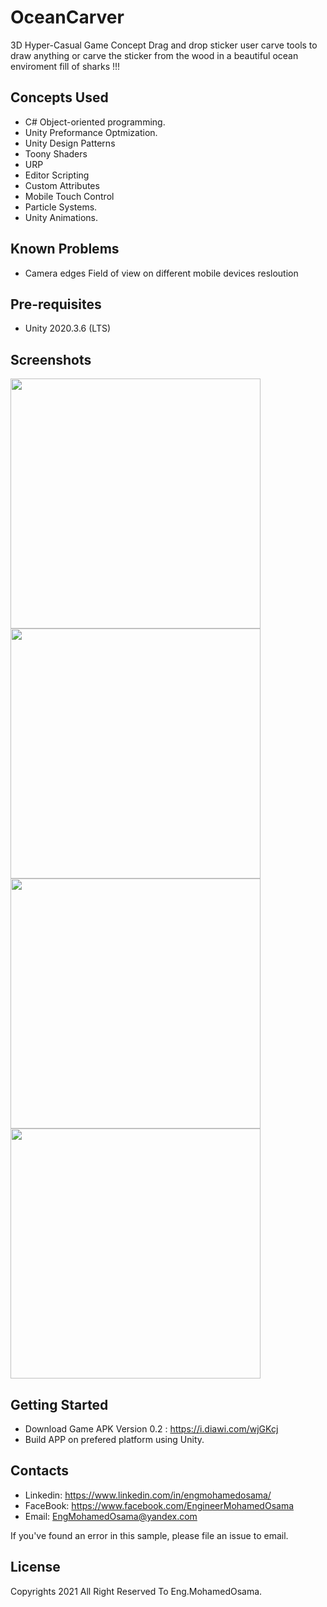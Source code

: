 # OceanCarver
3D Hyper-Casual Game Concept Drag and drop sticker
user carve tools to draw  anything or carve the sticker from the wood 
in a beautiful ocean enviroment fill of sharks !!!




Concepts Used
---------------
* C# Object-oriented programming.
* Unity Preformance Optmization.
* Unity Design Patterns
* Toony Shaders
* URP
* Editor Scripting
* Custom Attributes
* Mobile Touch Control
* Particle Systems.
* Unity Animations.

Known Problems
--------------

- Camera edges Field of view on different mobile devices resloution

Pre-requisites
--------------

- Unity 2020.3.6 (LTS)

Screenshots
-------------

<img src="Recordings/image1.jpg" height="400" /> <img src="Recordings/image2.jpg" height="400"/> <img src="Recordings/image3.jpg" height="400"/>  <img src="Recordings/image4.jpg" height="400"/>  

Getting Started
---------------
- Download Game APK Version 0.2 : https://i.diawi.com/wjGKcj
- Build APP on prefered platform using Unity.

Contacts
-------

- Linkedin: https://www.linkedin.com/in/engmohamedosama/
- FaceBook: https://www.facebook.com/EngineerMohamedOsama
- Email: EngMohamedOsama@yandex.com

If you've found an error in this sample, please file an issue to email.

License
-------

Copyrights 2021 All Right Reserved To Eng.MohamedOsama.
